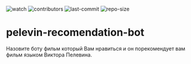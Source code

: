 ![watch](https://img.shields.io/github/watchers/tesemnikov-av/Pelevin-recomendation-bot?style=social) ![contributors](https://img.shields.io/github/contributors/tesemnikov-av/pelevin-recomendation-bot) ![last-commit](https://img.shields.io/github/last-commit/tesemnikov-av/Pelevin-recomendation-bot) ![repo-size](https://img.shields.io/github/repo-size/tesemnikov-av/Pelevin-recomendation-bot)


pelevin-recomendation-bot
=========================

Назовите боту фильм который Вам нравиться и он порекомендует вам фильм языком Виктора Пелевина.
